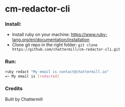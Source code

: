 # cm-redactor-cli

### Install:
 * Install ruby on your machine: https://www.ruby-lang.org/en/documentation/installation
 * Clone git repo in the right folder: `git clone https://github.com/chattermill/cm-redactor-cli.git`

### Run:
```sh
ruby redact "My email is contact@chattermill.io"
=> My email is [redacted]
```

### Credits
Built by Chattermill
